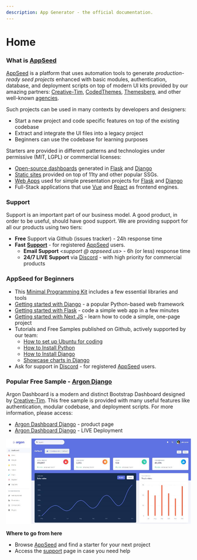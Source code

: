 ```yaml
---
description: App Generator - the official documentation.
---
```


# Home

### What is [AppSeed](https://appseed.us/)

[AppSeed](https://appseed.us/) is a platform that uses automation tools to generate _production-ready seed projects_ enhanced with basic modules, authentication, database, and deployment scripts on top of modern UI kits provided by our amazing partners: [Creative-Tim](https://appseed.us/agency/creative-tim), [CodedThemes](https://appseed.us/agency/codedthemes), [Themesberg](https://appseed.us/agency/themesberg), and other well-known [agencies](https://appseed.us/agency).

Such projects can be used in many contexts by developers and designers:

* Start a new project and code specific features on top of the existing codebase
* Extract and integrate the UI files into a legacy project
* Beginners can use the codebase for learning purposes 

Starters are provided in different patterns and technologies under permissive \(MIT, LGPL\) or commercial licenses:

* [Open-source dashboards](https://appseed.us/admin-dashboards/open-source) generated in [Flask](https://appseed.us/admin-dashboards/flask) and [Django](https://appseed.us/admin-dashboards/django)
* [Static sites](https://appseed.us/static-site) provided on top of 11ty and other popular SSGs. 
* [Web Apps](https://appseed.us/django) used for simple presentation projects for [Flask](https://appseed.us/apps/flask-apps) and [Django](https://appseed.us/django) 
* Full-Stack applications that use [Vue](https://appseed.us/apps/vuejs) and [React](https://appseed.us/apps/react) as frontend engines.  



### Support

Support is an important part of our business model. A good product, in order to be useful, should have good support. We are providing support for all our products using two tiers:

* **Free** Support via Github \(issues tracker\) - 24h response time
* **Fast** [**Support**](https://appseed.us/support) -  for registered [AppSeed](https://appseed.us/) users.
  * **Email Support** &lt;_support @ appseed.us&gt;_  - 6h \(or less\) response time
  * **24/7 LIVE Support** via [Discord](https://discord.com/invite/fZC6hup) - with high priority for commercial products 



### AppSeed for Beginners

* This [Minimal Programming Kit](content/tutorials/minimal-programming-kit.md) includes a few essential libraries and tools
* [Getting started with Django](content/getting-started-with/django.md) - a popular Python-based web framework
* [Getting started with Flask](content/getting-started-with/flask.md) - code a simple web app in a few minutes
* [Getting started with Next JS](content/getting-started-with/next-js.md) - learn how to code a simple, one-page project   
* Tutorials and Free Samples published on Github, actively supported by our team:
  * [How to set up Ubuntu for coding](content/how-to/setup-ubuntu-for-development.md)
  * [How to Install Python](content/how-to/install-python.md)
  * [How to Install Django](content/tutorials/django-how-to-install.md)
  * [Showcase charts in Django](samples/django/django-sales-charts.md)  
* Ask for support in [Discord](https://discord.gg/fZC6hup) - for registered [AppSeed](https://appseed.us/) users.



### Popular Free Sample - [Argon Django](https://appseed.us/admin-dashboards/django-dashboard-argon)

Argon Dashboard is a modern and distinct Bootstrap Dashboard designed by [Creative-Tim](content/partners/creative-tim.md). This free sample is provided with many useful features like authentication, modular codebase, and deployment scripts. For more information, please access: 

* [Argon Dashboard Django](https://appseed.us/admin-dashboards/django-dashboard-argon) - product page
* [Argon Dashboard Django](https://django-argon-dashboard.appseed-srv1.com/) - LIVE Deployment

![Django Argon - Open-source Django Starter.](.gitbook/assets/docs-argon-dashboard-screen.jpg)

**Where to go from here**

* Browse [AppSeed](https://appseed.us/) and find a starter for your next project
* Access the [support](https://appseed.us/support) page in case you need help 

